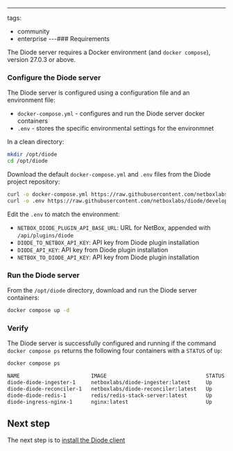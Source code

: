 ---
tags:
  - community
  - enterprise
---### Requirements

The Diode server requires a Docker environment (and `docker compose`), version 27.0.3 or above.

### Configure the Diode server

The Diode server is configured using a configuration file and an environment file:

* `docker-compose.yml` - configures and run the Diode server docker containers
* `.env` - stores the specific environmental settings for the environmnet

In a clean directory:

```bash
mkdir /opt/diode
cd /opt/diode
```

Download the default `docker-compose.yml` and `.env` files from the Diode project repository:

```bash
curl -o docker-compose.yml https://raw.githubusercontent.com/netboxlabs/diode/develop/diode-server/docker/docker-compose.yaml
curl -o .env https://raw.githubusercontent.com/netboxlabs/diode/develop/diode-server/docker/sample.env
```

Edit the `.env` to match the environment:

* `NETBOX_DIODE_PLUGIN_API_BASE_URL`: URL for NetBox, appended with `/api/plugins/diode`
* `DIODE_TO_NETBOX_API_KEY`: API key from Diode plugin installation
* `DIODE_API_KEY`: API key from Diode plugin installation
* `NETBOX_TO_DIODE_API_KEY`: API key from Diode plugin installation

### Run the Diode server

From the `/opt/diode` directory, download and run the Diode server containers:

```bash
docker compose up -d
```

### Verify

The Diode server is successfully configured and running if the command `docker compose ps` returns the following four containers with a `STATUS` of `Up`:

```bash
docker compose ps
```
```{.bash .no-copy}
NAME                       IMAGE                                STATUS
diode-diode-ingester-1     netboxlabs/diode-ingester:latest     Up 
diode-diode-reconciler-1   netboxlabs/diode-reconciler:latest   Up 
diode-diode-redis-1        redis/redis-stack-server:latest      Up 
diode-ingress-nginx-1      nginx:latest                         Up 
```

## Next step

The next step is to [install the Diode client](diode-client.md)